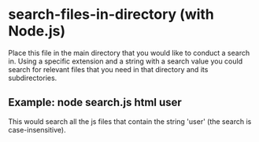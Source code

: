 # search-files-in-directory (with Node.js)

Place this file in the main directory that you would like to conduct a search in. 
Using a specific extension and a string with a search value you could search for relevant files that you need in that directory and its subdirectories.

## Example: node search.js html user

This would search all the js files that contain the string 'user' (the search is case-insensitive). 
